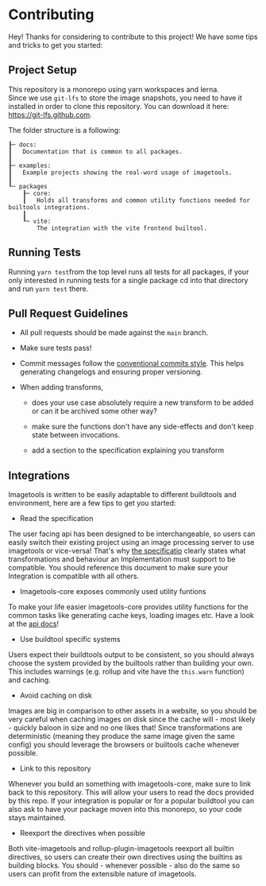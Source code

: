 # Contributing

Hey! Thanks for considering to contribute to this project! We have some tips and tricks to get you started:

## Project Setup

This repository is a monorepo using yarn workspaces and lerna.<br>
Since we use `git-lfs` to store the image snapshots, you need to have it installed in order to clone this repository.
You can download it here: https://git-lfs.github.com.

The folder structure is a following:

```
┠─ docs: 
┃   Documentation that is common to all packages.
┃
┠─ examples: 
┃   Example projects showing the real-word usage of imagetools.
┃
┖─ packages
    ┠─ core:
    ┃   Holds all transforms and common utility functions needed for builtools integrations.
    ┃
    ┖─ vite: 
        The integration with the vite frontend builtool.
```

## Running Tests

Running `yarn test`from the top level runs all tests for all packages, if your only interested in running tests for a single package cd into that directory and run `yarn test` there.

## Pull Request Guidelines

- All pull requests should be made against the `main` branch.

- Make sure tests pass!

- Commit messages follow the [conventional commits style](https://www.conventionalcommits.org). This helps generating changelogs and ensuring proper versioning.

- When adding transforms,

    - does your use case absolutely require a new transform to be added or can it be archived some other way? 

    - make sure the functions don't have any side-effects and don't keep state between invocations.

    - add a section to the specification explaining you transform

## Integrations

Imagetools is written to be easily adaptable to different buildtools and environment, here are a few tips to get you started:

- Read the specification

The user facing api has been designed to be interchangeable, so users can easily switch their existing project using an image processing server to use imagetools or vice-versa! That's why [the specificatio](docs/spec.md) clearly states what transformations and behaviour an Implementation must support to be compatible. You should reference this document to make sure your Integration is compatible with all others.

- Imagetools-core exposes commonly used utility funtions

To make your life easier imagetools-core provides utility functions for the common tasks like generating cache keys, loading images etc. Have a look at the [api docs]()!

- Use buildtool specific systems

Users expect their buildtools output to be consistent, so you should always choose the system provided by the builtools rather than building your own. This includes warnings (e.g. rollup and vite have the `this.warn` function) and caching.

- Avoid caching on disk

Images are big in comparison to other assets in a website, so you should be very careful when caching images on disk since the cache will - most likely - quickly baloon in size and no one likes that!
Since transformations are deterministic (meaning they produce the same image given the same config) you should leverage the browsers or builtools cache whenever possible.

- Link to this repository

Whenever you build an something with imagetools-core, make sure to link back to this repository. This will allow your users to read the docs provided by this repo. If your integration is popular or for a popular buildtool you can also ask to have your package moven into this monorepo, so your code stays maintained.

- Reexport the directives when possible

Both vite-imagetools and rollup-plugin-imagetools reexport all builtin directives, so users can create their own directives using the builtins as building blocks. You should - whenever possible - also do the same so users can profit from the extensible nature of imagetools.